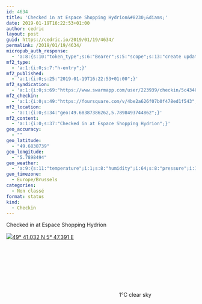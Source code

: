 ```yaml
---
id: 4634
title: 'Checked in at Espace Shopping Hydrion&#8230;&diams;'
date: 2019-01-19T16:22:53+01:00
author: cedric
layout: post
guid: https://cedric.io/2019/01/19/4634/
permalink: /2019/01/19/4634/
micropub_auth_response:
  - 'a:8:{s:10:"token_type";s:6:"Bearer";s:5:"scope";s:13:"create update";s:2:"me";s:18:"https://cedric.io/";s:9:"issued_by";s:45:"https://cedric.io/wp-json/indieauth/1.0/token";s:9:"client_id";s:27:"https://ownyourswarm.p3k.io";s:9:"issued_at";i:1542614471;s:4:"user";i:1;s:13:"last_accessed";i:1547911390;}'
mf2_type:
  - 'a:1:{i:0;s:7:"h-entry";}'
mf2_published:
  - 'a:1:{i:0;s:25:"2019-01-19T16:22:53+01:00";}'
mf2_syndication:
  - 'a:1:{i:0;s:69:"https://www.swarmapp.com/user/223939/checkin/5c4340cd9fca56002ca5c9ee";}'
mf2_checkin:
  - 'a:1:{i:0;s:49:"https://foursquare.com/v/4be2a626f07b0f478ed1f543";}'
mf2_location:
  - 'a:1:{i:0;s:34:"geo:49.68387386262,5.7898493744862";}'
mf2_content:
  - 'a:1:{i:0;s:37:"Checked in at Espace Shopping Hydrion";}'
geo_accuracy:
  - ""
geo_latitude:
  - "49.6838739"
geo_longitude:
  - "5.7898494"
geo_weather:
  - 'a:9:{s:11:"temperature";i:1;s:8:"humidity";i:64;s:8:"pressure";i:1012;s:4:"wind";a:2:{s:5:"speed";d:3.6;s:6:"degree";i:140;}s:7:"summary";s:9:"clear sky";s:4:"icon";s:12:"wi-day-sunny";s:10:"visibility";i:10000;s:7:"sunrise";s:25:"2019-01-19T08:24:51+01:00";s:6:"sunset";s:25:"2019-01-19T17:10:05+01:00";}'
geo_timezone:
  - Europe/Brussels
categories:
  - Non classé
format: status
kind:
  - Checkin
---
```

Checked in at Espace Shopping Hydrion

<p class="sloc-display">
  <img class="icon-location" aria-label="Location: " aria-hidden="true" src="https://cedric.io/wp-content/plugins/simple-location/location.svg" /><span class="p-location"><data class="p-latitude" value="49.683874"></data><data class="p-longitude" value="5.789849"></data><a href="https://www.openstreetmap.org/?mlat=49.6838739&mlon=5.7898494#map=13/49.6838739/5.7898494">49° 41.032 N 5° 47.391 E</a></span><br /><span aria-label="clear sky" title="clear sky" ><svg class="svg-icon svg-wi-day-sunny" aria-hidden="true"><use xlink:href="https://cedric.io/wp-content/plugins/simple-location/weather-icons.svg#wi-day-sunny"></use></svg></span><span class="p-temperature">1&deg;C</span>&nbsp;clear sky
</p>